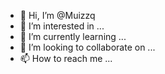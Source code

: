 - 👋 Hi, I’m @Muizzq
- 👀 I’m interested in ...
- 🌱 I’m currently learning ...
- 💞️ I’m looking to collaborate on ...
- 📫 How to reach me ...

<!---
Muizzq/Muizzq is a ✨ special ✨ repository because its `README.md` (this file) appears on your GitHub profile.
You can click the Preview link to take a look at your changes.
--->
